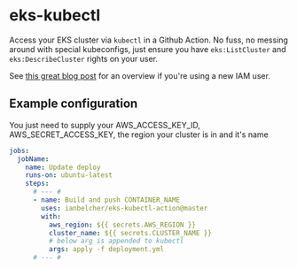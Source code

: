 # eks-kubectl

Access your EKS cluster via `kubectl` in a Github Action. No fuss, no messing around with special
kubeconfigs, just ensure you have `eks:ListCluster` and `eks:DescribeCluster` rights on your
user.

See [this great blog post](https://prabhatsharma.in/blog/amazon-eks-iam-authentication-how-to-add-an-iam-user/)
for an overview if you're using a new IAM user.

## Example configuration

You just need to supply your AWS_ACCESS_KEY_ID, AWS_SECRET_ACCESS_KEY, the region your cluster is
in and it's name

```yaml
jobs:
  jobName:
    name: Update deploy
    runs-on: ubuntu-latest 
    steps:
      # --- #
      - name: Build and push CONTAINER_NAME
        uses: ianbelcher/eks-kubectl-action@master
        with:
          aws_region: ${{ secrets.AWS_REGION }}
          cluster_name: ${{ secrets.CLUSTER_NAME }}
          # below arg is appended to kubectl
          args: apply -f deployment.yml
      # --- #
```
